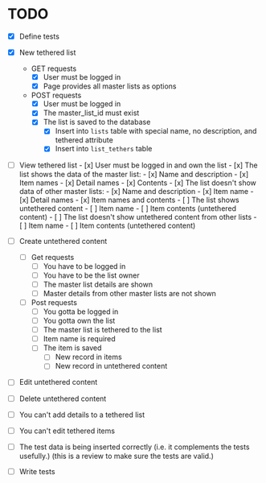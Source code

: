 # TODO

- [x] Define tests

- [x] New tethered list
    - GET requests
        - [x] User must be logged in
        - [x] Page provides all master lists as options
    - POST requests
        - [x] User must be logged in
        - [x] The master_list_id must exist
        - [x] The list is saved to the database
            - [x] Insert into `lists` table with special name, no description, and tethered attribute
            - [x] Insert into `list_tethers` table
- [ ] View tethered list
        - [x] User must be logged in and own the list
        - [x] The list shows the data of the master list:
            - [x] Name and description
            - [x] Item names
            - [x] Detail names
            - [x] Contents
        - [x] The list doesn't show data of other master lists:
            - [x] Name and description
            - [x] Item name
            - [x] Detail names
            - [x] Item names and contents
        - [ ] The list shows untethered content
            - [ ] Item name
            - [ ] Item contents (untethered content)
        - [ ] The list doesn't show untethered content from other lists
            - [ ] Item name
            - [ ] Item contents (untethered content)
- [ ] Create untethered content
    - [ ] Get requests
        - [ ] You have to be logged in
        - [ ] You have to be the list owner
        - [ ] The master list details are shown
        - [ ] Master details from other master lists are not shown
    - [ ] Post requests
        - [ ] You gotta be logged in
        - [ ] You gotta own the list
        - [ ] The master list is tethered to the list
        - [ ] Item name is required
        - [ ] The item is saved
            - [ ] New record in items
            - [ ] New record in untethered content
- [ ] Edit untethered content
- [ ] Delete untethered content
- [ ] You can't add details to a tethered list
- [ ] You can't edit tethered items
- [ ] The test data is being inserted correctly (i.e. it complements the tests usefully.) (this is a review to make sure the tests are valid.)

- [ ] Write tests
